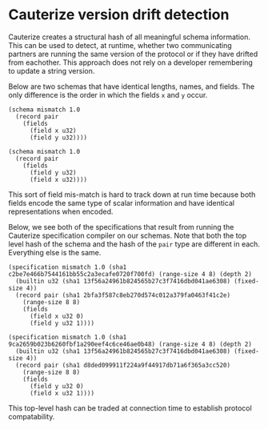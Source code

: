 # Cauterize version drift detection

Cauterize creates a structural hash of all meaningful schema information. This
can be used to detect, at runtime, whether two communicating partners are
running the same version of the protocol or if they have drifted from
eachother. This approach does not rely on a developer remembering to update a
string version.

Below are two schemas that have identical lengths, names, and fields. The only
difference is the order in which the fields `x` and `y` occur.

```
(schema mismatch 1.0
  (record pair
    (fields
      (field x u32)
      (field y u32))))
```

```
(schema mismatch 1.0
  (record pair
    (fields
      (field y u32)
      (field x u32))))
```

This sort of field mis-match is hard to track down at run time because both
fields encode the same type of scalar information and have identical
representations when encoded.

Below, we see both of the specifications that result from running the Cauterize
specification compiler on our schemas.  Note that both the top level hash of
the schema and the hash of the `pair` type are different in each. Everything
else is the same.

```
(specification mismatch 1.0 (sha1 c2be7e466b7544161bb55c2a3ecafe0720f700fd) (range-size 4 8) (depth 2)
  (builtin u32 (sha1 13f56a24961b824565b27c3f7416dbd041ae6308) (fixed-size 4))
  (record pair (sha1 2bfa3f587c8eb270d574c012a379fa0463f41c2e)
    (range-size 8 8)
    (fields
      (field x u32 0)
      (field y u32 1))))
```

```
(specification mismatch 1.0 (sha1 9ca2659b023b6260fbf1a290eef4c6ce46ae0b48) (range-size 4 8) (depth 2)
  (builtin u32 (sha1 13f56a24961b824565b27c3f7416dbd041ae6308) (fixed-size 4))
  (record pair (sha1 d8ded099911f224a9f44917db71a6f365a3cc520)
    (range-size 8 8)
    (fields
      (field y u32 0)
      (field x u32 1))))
```

This top-level hash can be traded at connection time to establish protocol
compatability.
